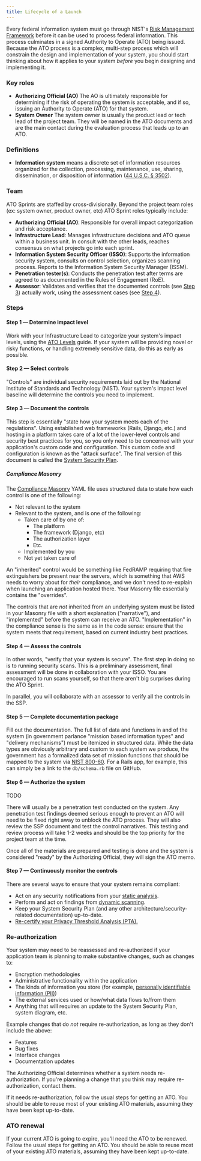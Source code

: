 ```yaml
---
title: Lifecycle of a Launch
---
```


Every federal information system must go through NIST's [Risk Management Framework](background/) before it can be used to process federal information. This process culminates in a signed Authority to Operate (ATO) being issued. Because the ATO process is a complex, multi-step process which will constrain the design and implementation of your system, you should start thinking about how it applies to your system _before_ you begin designing and implementing it.

### Key roles

- **Authorizing Official (AO)** The AO is ultimately responsible for determining if the risk of operating the system is acceptable, and if so, issuing an Authority to Operate (ATO) for that system.
- **System Owner** The system owner is usually the product lead or tech lead of the project team. They will be named in the ATO documents and are the main contact during the evaluation process that leads up to an ATO.

### Definitions

- **Information system** means a discrete set of information resources organized for the collection, processing, maintenance, use, sharing, dissemination, or disposition of information ([44 U.S.C. § 3502](https://www.law.cornell.edu/uscode/text/44/3502#8)).

### Team

ATO Sprints are staffed by cross-divisionally. Beyond the project team roles (ex: system owner, product owner, etc) ATO Sprint roles typically include:

* **Authorizing Official (AO)**: Responsible for overall impact categorization and risk acceptance.
* **Infrastructure Lead**: Manages infrastructure decisions and ATO queue within a business unit. In consult with the other leads, reaches consensus on what projects go into each sprint.
* **Information System Security Officer (ISSO)**: Supports the information security system, consults on control selection, organizes scanning process. Reports to the Information System Security Manager (ISSM).
* **Penetration tester(s)**: Conducts the penetration test after terms are agreed to as documented in the Rules of Engagement (RoE).
* **Assessor**: Validates and verifies that the documented controls (see [Step 3](#step-3--document-the-controls)) actually work, using the assessment cases (see [Step 4](#step-4--assess-the-controls)).

### Steps

#### Step 1 — Determine impact level

Work with your Infrastructure Lead to categorize your system's impact levels, using the [ATO Levels](levels/) guide. If your system will be providing novel or risky functions, or handling extremely sensitive data, do this as early as possible.

#### Step 2 — Select controls

"Controls" are individual security requirements laid out by the National Institute of Standards and Technology (NIST).
Your system's impact level baseline will determine the controls you need to implement.

#### Step 3 — Document the controls

This step is essentially "state how your system meets each of the regulations". Using established web frameworks (Rails, Django, etc.) and hosting in a platform takes care of a lot of the lower-level controls and security best practices for you, so you only need to be concerned with your application's custom code and configuration. This custom code and configuration is known as the "attack surface". The final version of this document is called the [System Security Plan](ssp/).

##### Compliance Masonry

The [Compliance Masonry](https://github.com/opencontrol/compliance-masonry) YAML file uses structured data to state how each control is one of the following:

* Not relevant to the system
* Relevant to the system, and is one of the following:
    * Taken care of by one of:
        * The platform
        * The framework (Django, etc)
        * The authorization layer
        * Etc.
    * Implemented by you
    * Not yet taken care of

An "inherited" control would be something like FedRAMP requiring that fire extinguishers be present near the servers, which is something that AWS needs to worry about for _their_ compliance, and we don't need to re-explain when launching an application hosted there. Your Masonry file essentially contains the "overrides".

The controls that are _not_ inherited from an underlying system must be listed in your Masonry file with a short explanation ("narrative"), and "implemented" before the system can receive an ATO. "Implementation" in the compliance sense is the same as in the code sense: ensure that the system meets that requirement, based on current industry best practices.

#### Step 4 — Assess the controls

In other words, "verify that your system is secure". The first step in doing so is to running security scans. This is a preliminary assessment, final assessment will be done in collaboration with your ISSO. You are encouraged to run scans yourself, so that there aren't big surprises during the ATO Sprint.

In parallel, you will collaborate with an assessor to verify all the controls in the SSP.

#### Step 5 — Complete documentation package

Fill out the documentation. The full list of data and functions in and of the system (in government parlance "mission based information types" and "delivery mechanisms") must be itemized in structured data. While the data types are obviously arbitrary and custom to each system we produce, the government has a formalized data set of mission functions that should be mapped to the system via [NIST 800-60](http://csrc.nist.gov/groups/SMA/fisma/categorization.html). For a Rails app, for example, this can simply be a link to the `db/schema.rb` file on GitHub.

#### Step 6 — Authorize the system

TODO

There will usually be a penetration test conducted on the system. Any penetration test findings deemed serious enough to prevent an ATO will need to be fixed right away to unblock the ATO process. They will also review the SSP document and test the control narratives. This testing and review process will take 1-2 weeks and should be the top priority for the project team at the time.

Once all of the materials are prepared and testing is done and the system is considered "ready" by the Authorizing Official, they will sign the ATO memo.

#### Step 7 — Continuously monitor the controls

There are several ways to ensure that your system remains compliant:

* Act on any security notifications from your [static analysis](../security/static-analysis/).
* Perform and act on findings from [dynamic scanning](../security/dynamic-scanning/).
* Keep your System Security Plan (and any other architecture/security-related documentation) up-to-date.
* [Re-certify your Privacy Threshold Analysis (PTA).](../privacy/#re-certification)

### Re-authorization

Your system may need to be reassessed and re-authorized if your application team is planning to make substantive changes, such as changes to:

* Encryption methodologies
* Administrative functionality within the application
* The kinds of information you store (for example, [personally identifiable information (PII)](../privacy/))
* The external services used or how/what data flows to/from them
* Anything that will requires an update to the System Security Plan, system diagram, etc.

Example changes that do _not_ require re-authorization, as long as they don't include the above:

* Features
* Bug fixes
* Interface changes
* Documentation updates

The Authorizing Official determines whether a system needs re-authorization. If you're planning a change that you think may require re-authorization, contact them.

If it needs re-authorization, follow the usual steps for getting an ATO. You should be able to reuse most of your existing ATO materials, assuming they have been kept up-to-date.

### ATO renewal

If your current ATO is going to expire, you'll need the ATO to be renewed. Follow the usual steps for getting an ATO. You should be able to reuse most of your existing ATO materials, assuming they have been kept up-to-date.
